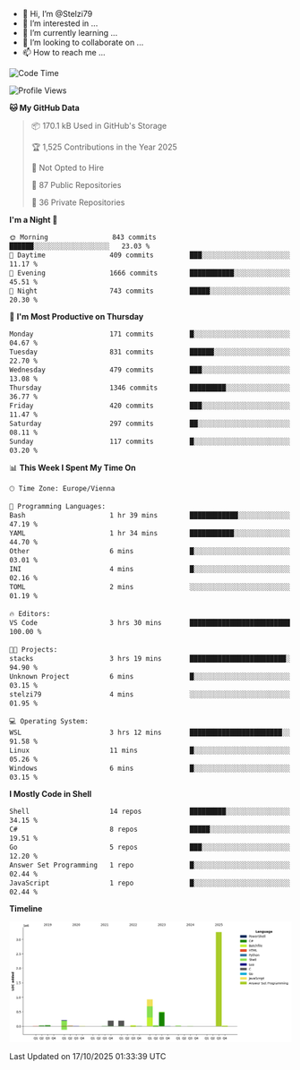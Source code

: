 - 👋 Hi, I’m @Stelzi79
- 👀 I’m interested in ...
- 🌱 I’m currently learning ...
- 💞️ I’m looking to collaborate on ...
- 📫 How to reach me ...

<!--START_SECTION:waka-->
![Code Time](http://img.shields.io/badge/Code%20Time-1%2C149%20hrs-blue)

![Profile Views](http://img.shields.io/badge/Profile%20Views-0-blue)

**🐱 My GitHub Data** 

> 📦 170.1 kB Used in GitHub's Storage 
 > 
> 🏆 1,525 Contributions in the Year 2025
 > 
> 🚫 Not Opted to Hire
 > 
> 📜 87 Public Repositories 
 > 
> 🔑 36 Private Repositories 
 > 
**I'm a Night 🦉** 

```text
🌞 Morning                843 commits         ██████░░░░░░░░░░░░░░░░░░░   23.03 % 
🌆 Daytime                409 commits         ███░░░░░░░░░░░░░░░░░░░░░░   11.17 % 
🌃 Evening                1666 commits        ███████████░░░░░░░░░░░░░░   45.51 % 
🌙 Night                  743 commits         █████░░░░░░░░░░░░░░░░░░░░   20.30 % 
```
📅 **I'm Most Productive on Thursday** 

```text
Monday                   171 commits         █░░░░░░░░░░░░░░░░░░░░░░░░   04.67 % 
Tuesday                  831 commits         ██████░░░░░░░░░░░░░░░░░░░   22.70 % 
Wednesday                479 commits         ███░░░░░░░░░░░░░░░░░░░░░░   13.08 % 
Thursday                 1346 commits        █████████░░░░░░░░░░░░░░░░   36.77 % 
Friday                   420 commits         ███░░░░░░░░░░░░░░░░░░░░░░   11.47 % 
Saturday                 297 commits         ██░░░░░░░░░░░░░░░░░░░░░░░   08.11 % 
Sunday                   117 commits         █░░░░░░░░░░░░░░░░░░░░░░░░   03.20 % 
```


📊 **This Week I Spent My Time On** 

```text
🕑︎ Time Zone: Europe/Vienna

💬 Programming Languages: 
Bash                     1 hr 39 mins        ████████████░░░░░░░░░░░░░   47.19 % 
YAML                     1 hr 34 mins        ███████████░░░░░░░░░░░░░░   44.70 % 
Other                    6 mins              █░░░░░░░░░░░░░░░░░░░░░░░░   03.01 % 
INI                      4 mins              █░░░░░░░░░░░░░░░░░░░░░░░░   02.16 % 
TOML                     2 mins              ░░░░░░░░░░░░░░░░░░░░░░░░░   01.19 % 

🔥 Editors: 
VS Code                  3 hrs 30 mins       █████████████████████████   100.00 % 

🐱‍💻 Projects: 
stacks                   3 hrs 19 mins       ████████████████████████░   94.90 % 
Unknown Project          6 mins              █░░░░░░░░░░░░░░░░░░░░░░░░   03.15 % 
stelzi79                 4 mins              ░░░░░░░░░░░░░░░░░░░░░░░░░   01.95 % 

💻 Operating System: 
WSL                      3 hrs 12 mins       ███████████████████████░░   91.58 % 
Linux                    11 mins             █░░░░░░░░░░░░░░░░░░░░░░░░   05.26 % 
Windows                  6 mins              █░░░░░░░░░░░░░░░░░░░░░░░░   03.15 % 
```

**I Mostly Code in Shell** 

```text
Shell                    14 repos            █████████░░░░░░░░░░░░░░░░   34.15 % 
C#                       8 repos             █████░░░░░░░░░░░░░░░░░░░░   19.51 % 
Go                       5 repos             ███░░░░░░░░░░░░░░░░░░░░░░   12.20 % 
Answer Set Programming   1 repo              █░░░░░░░░░░░░░░░░░░░░░░░░   02.44 % 
JavaScript               1 repo              █░░░░░░░░░░░░░░░░░░░░░░░░   02.44 % 
```



**Timeline**

![Lines of Code chart](https://raw.githubusercontent.com/Stelzi79/Stelzi79/main/assets/bar_graph.png)


 Last Updated on 17/10/2025 01:33:39 UTC
<!--END_SECTION:waka-->

<!---
Stelzi79/Stelzi79 is a ✨ special ✨ repository because its `README.md` (this file) appears on your GitHub profile.
You can click the Preview link to take a look at your changes.
--->
